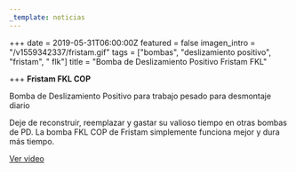 ```yaml
---
_template: noticias
---
```







+++
date = 2019-05-31T06:00:00Z
featured = false
imagen_intro = "/v1559342337/fristam.gif"
tags = ["bombas", "deslizamiento positivo", "fristam", " flk"]
title = "Bomba de Deslizamiento Positivo Fristam FKL"

+++
**Fristam FKL COP**

Bomba de Deslizamiento Positivo para trabajo pesado para desmontaje diario  
   
 Deje de reconstruir, reemplazar y gastar su valioso tiempo en otras bombas de PD. La bomba FKL COP de Fristam simplemente funciona mejor y dura más tiempo.

[Ver video](http://www.fristam.com/en-us/pumpsandblenders/positivedisplacementpumps/fklcopheavydutypdpumpforteardowncleaning.aspx "Deslizamiento Positivo")
